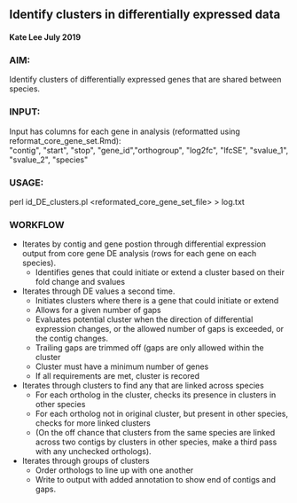 ## Identify clusters in differentially expressed data

#### Kate Lee July 2019


### AIM:
Identify clusters of differentially expressed genes that are shared between species.

### INPUT:
Input has columns for each gene in analysis (reformatted using reformat_core_gene_set.Rmd):  
"contig", "start", "stop", "gene_id","orthogroup", "log2fc", "lfcSE", "svalue_1", "svalue_2", "species"

### USAGE:
perl id_DE_clusters.pl <reformated_core_gene_set_file> > log.txt

### WORKFLOW
* Iterates by contig and gene postion through differential expression output from core gene DE analysis (rows for each gene on each species). 
    * Identifies genes that could initiate or extend a cluster based on their fold change and svalues
* Iterates through DE values a second time. 
    * Initiates clusters where there is a gene that could initiate or extend
    * Allows for a given number of gaps
    * Evaluates potential cluster when the direction of differential expression changes, or the allowed number of gaps is exceeded, or the contig changes.
    * Trailing gaps are trimmed off (gaps are only allowed within the cluster 
    * Cluster must have a minimum number of genes 
    * If all requirements are met, cluster is recored
* Iterates through clusters to find any that are linked across species
    * For each ortholog in the cluster, checks its presence in clusters in other species
    * For each ortholog not in original cluster, but present in other species, checks for more linked clusters
    * (On the off chance that clusters from the same species are linked across two contigs by clusters in other species, make a third pass with any unchecked orthologs).
* Iterates through groups of clusters
    * Order orthologs to line up with one another
    * Write to output with added annotation to show end of contigs and gaps. 

